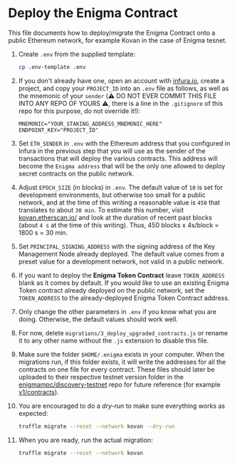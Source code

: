 # Deploy the Enigma Contract

This file documents how to deploy/migrate the Enigma Contract onto a public Ethereum network, for example Kovan in the case of Enigma tesnet.

1. Create `.env` from the supplied template:

	```bash
	cp .env-template .env
	```

2. If you don't already have one, open an account with [infura.io](https://infura.io), create a project, and copy your `PROJECT_ID` into an `.env` file as follows, as well as the mnemonic of your `sender` (⚠️ DO NOT EVER COMMIT THIS FILE INTO ANY REPO OF YOURS ⚠️, there is a line in the `.gitignore` of this repo for this purpose, do not override it!):

	```
	MNEMONIC="YOUR_STAKING_ADDRESS_MNEMONIC_HERE"
	ENDPOINT_KEY="PROJECT_ID"
	``` 

3. Set `ETH_SENDER` in `.env` with the Ethereum address that you configured in Infura in the previous step that you will use as the sender of the transactions that will deploy the various contracts. This address will become the `Enigma address` that will be the only one allowed to deploy secret contracts on the public network.

4. Adjust `EPOCH_SIZE` (in blocks) in `.env`. The default value of `10` is set for development environments, but otherwise too small for a public network, and at the time of this writing a reasonable value is `450` that translates to about `30 min`. To estimate this number, visit [kovan.etherscan.io/](https://kovan.etherscan.io/) and look at the duration of recent past blocks (about `4 s` at the time of this writing). Thus, 450 blocks x 4s/block = 1800 s = 30 min.

5. Set `PRINCIPAL_SIGNING_ADDRESS` with the signing address of the Key Management Node already deployed. The default value comes from a preset value for a development network, not valid in a public network.

6. If you want to deploy the **Enigma Token Contract** leave `TOKEN_ADDRESS` blank as it comes by default. If you would like to use an existing Enigma Token contract already deployed on the public network, set the `TOKEN_ADDRESS` to the already-deployed Enigma Token Contract address.

7. Only change the other parameters in `.env` if you know what you are doing. Otherwise, the default values should work well.

8. For now, delete `migrations/3_deploy_upgraded_contracts.js` or rename it to any other name without the `.js` extension to disable this file.

9. Make sure the folder `$HOME/.enigma` exists in your computer. When the migrations run, if this folder exists, it will write the addresses for all the contracts on one file for every contract. These files should later be uploaded to their respective testnet version folder in the [enigmampc/discovery-testnet](https://github.com/enigmampc/discovery-testnet) repo for future reference (for example [v1/contracts](https://github.com/enigmampc/discovery-testnet/tree/master/v1/contracts)).

10. You are encouraged to do a *dry-run* to make sure everything works as expected:

	```bash
	truffle migrate --reset --network kovan --dry-run
	```

11. When you are ready, run the actual migration:

	```bash
	truffle migrate --reset --network kovan
	```